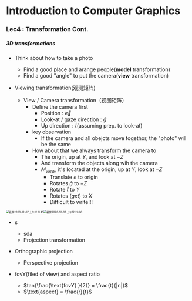 # Introduction to Computer Graphics

### Lec4 : Transformation Cont.

##### 3D transformations

- Think about how to take a photo
  - Find a good place and arange people(**model** transformation)
  - Find a good "angle" to put the camera(**view** transformation)

- Viewing transformation(观测矩阵)
  - View / Camera transformation（视图矩阵）
    - Define the camera first
      - Position : $\vec e$
      - Look-at / gaze direction : $\hat g$
      - Up direction : $\hat t$(assuming prep. to look-at)
    - key observation
      - If the camera and all obejcts move togethor, the "photo" will be the same
    - How about that we always transform the camera to 
      - The origin, up at $Y$, and look at $-Z$
      - And transform the objects along wih the camera
      - $M_{view}$, it's located at the origin, up at $Y$, look at $-Z$
        - Translate $e$ to origin
        - Rotates $\hat g$ to $-Z$
        - Rotate $\hat t$ to $Y$
        - Rotates $(g x t)$ to $X$
        - Difficult to write!!!

<img src="https://tva1.sinaimg.cn/large/0081Kckwgy1glela8i8umj30jq0eggmi.jpg" alt="截屏2020-12-07 上午12.11.45" style="zoom:50%;" /><img src="https://tva1.sinaimg.cn/large/0081Kckwgy1glelgp9k7kj30lo0f6dgq.jpg" alt="截屏2020-12-07 上午12.20.00" style="zoom:50%;" />


- s
	- sda
	- Projection transformation
 - Orthographic projection
    - Perspective projection
- fovY(filed of view)  and aspect ratio

    - $tan{\frac{\text{fovY} }{2}} = \frac{t}{|n|}$ 
    - $\text{aspect} = \frac{r}{t}$

